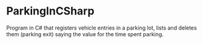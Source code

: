 # ParkingInCSharp
 Program in C# that registers vehicle entries in a parking lot, lists and deletes them (parking exit) saying the value for the time spent parking.
